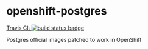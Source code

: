# openshift-postgres

[Travis CI: ![build status badge](https://img.shields.io/travis/itsbcit/openshift-postgres/master.svg)](https://travis-ci.org/itsbcit/openshift-postgres/branches)

Postgres official images patched to work in OpenShift
